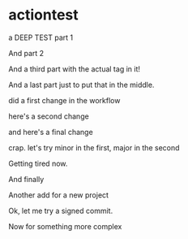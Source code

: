 # actiontest

a DEEP TEST part 1

And part 2

And a third part with the actual tag in it!

And a last part just to put that in the middle.

did a first change in the workflow

here's a second change

and here's a final change

crap.  let's try minor in the first, major in the second

Getting tired now.

And finally

Another add for a new project

Ok, let me try a signed commit.

Now for something more complex
